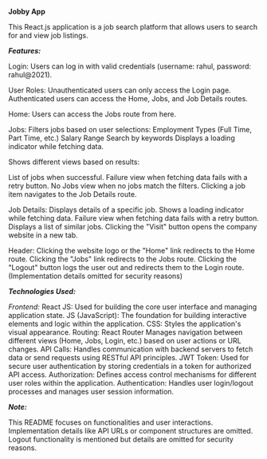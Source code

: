 **Jobby App**

This React.js application is a job search platform that allows users to search for and view job listings.

***Features:***

Login: Users can log in with valid credentials (username: rahul, password: rahul@2021).

User Roles:
Unauthenticated users can only access the Login page.
Authenticated users can access the Home, Jobs, and Job Details routes.

Home: Users can access the Jobs route from here.

Jobs:
Filters jobs based on user selections:
Employment Types (Full Time, Part Time, etc.)
Salary Range
Search by keywords
Displays a loading indicator while fetching data.

Shows different views based on results:

List of jobs when successful.
Failure view when fetching data fails with a retry button.
No Jobs view when no jobs match the filters.
Clicking a job item navigates to the Job Details route.

Job Details:
Displays details of a specific job.
Shows a loading indicator while fetching data.
Failure view when fetching data fails with a retry button.
Displays a list of similar jobs.
Clicking the "Visit" button opens the company website in a new tab.

Header:
Clicking the website logo or the "Home" link redirects to the Home route.
Clicking the "Jobs" link redirects to the Jobs route.
Clicking the "Logout" button logs the user out and redirects them to the Login route. (Implementation details omitted for security reasons)

***Technologies Used:***

*Frontend:*
React JS: Used for building the core user interface and managing application state.
JS (JavaScript): The foundation for building interactive elements and logic within the application.
CSS: Styles the application's visual appearance.
Routing: React Router Manages navigation between different views (Home, Jobs, Login, etc.) based on user actions or URL changes.
API Calls: Handles communication with backend servers to fetch data or send requests using RESTful API principles.
JWT Token: Used for secure user authentication by storing credentials in a token for authorized API access.
Authorization: Defines access control mechanisms for different user roles within the application.
Authentication: Handles user login/logout processes and manages user session information.

***Note:***

This README focuses on functionalities and user interactions.
Implementation details like API URLs or component structures are omitted.
Logout functionality is mentioned but details are omitted for security reasons.


